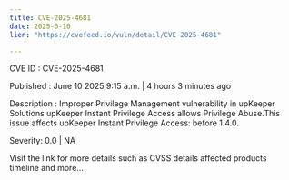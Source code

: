 ```yaml
---
title: CVE-2025-4681
date: 2025-6-10
lien: "https://cvefeed.io/vuln/detail/CVE-2025-4681"

---
```


CVE ID : CVE-2025-4681

Published :  June 10
2025
9:15 a.m. | 4 hours
3 minutes ago

Description : Improper Privilege Management vulnerability in upKeeper Solutions upKeeper Instant Privilege Access allows Privilege Abuse.This issue affects upKeeper Instant Privilege Access: before 1.4.0.

Severity: 0.0 | NA

Visit the link for more details
such as CVSS details
affected products
timeline
and more...
